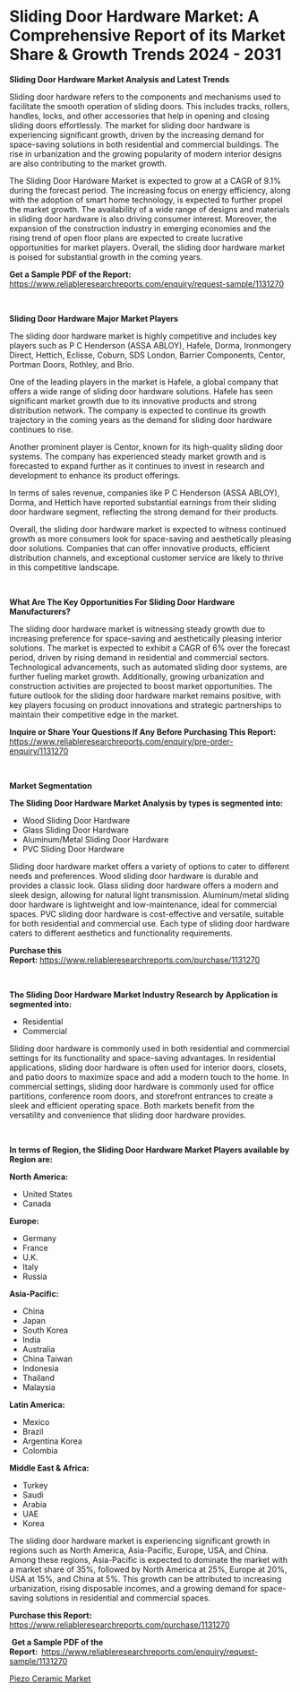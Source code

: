 <p><h1>Sliding Door Hardware Market: A Comprehensive Report of its Market Share & Growth Trends 2024 - 2031</h1></p><p><strong>Sliding Door Hardware Market Analysis and Latest Trends</strong></p>
<p><p>Sliding door hardware refers to the components and mechanisms used to facilitate the smooth operation of sliding doors. This includes tracks, rollers, handles, locks, and other accessories that help in opening and closing sliding doors effortlessly. The market for sliding door hardware is experiencing significant growth, driven by the increasing demand for space-saving solutions in both residential and commercial buildings. The rise in urbanization and the growing popularity of modern interior designs are also contributing to the market growth.</p><p>The Sliding Door Hardware Market is expected to grow at a CAGR of 9.1% during the forecast period. The increasing focus on energy efficiency, along with the adoption of smart home technology, is expected to further propel the market growth. The availability of a wide range of designs and materials in sliding door hardware is also driving consumer interest. Moreover, the expansion of the construction industry in emerging economies and the rising trend of open floor plans are expected to create lucrative opportunities for market players. Overall, the sliding door hardware market is poised for substantial growth in the coming years.</p></p>
<p><strong>Get a Sample PDF of the Report:&nbsp;</strong> <a href="https://www.reliableresearchreports.com/enquiry/request-sample/1131270">https://www.reliableresearchreports.com/enquiry/request-sample/1131270</a></p>
<p>&nbsp;</p>
<p><strong>Sliding Door Hardware Major Market Players</strong></p>
<p><p>The sliding door hardware market is highly competitive and includes key players such as P C Henderson (ASSA ABLOY), Hafele, Dorma, Ironmongery Direct, Hettich, Eclisse, Coburn, SDS London, Barrier Components, Centor, Portman Doors, Rothley, and Brio.</p><p>One of the leading players in the market is Hafele, a global company that offers a wide range of sliding door hardware solutions. Hafele has seen significant market growth due to its innovative products and strong distribution network. The company is expected to continue its growth trajectory in the coming years as the demand for sliding door hardware continues to rise.</p><p>Another prominent player is Centor, known for its high-quality sliding door systems. The company has experienced steady market growth and is forecasted to expand further as it continues to invest in research and development to enhance its product offerings.</p><p>In terms of sales revenue, companies like P C Henderson (ASSA ABLOY), Dorma, and Hettich have reported substantial earnings from their sliding door hardware segment, reflecting the strong demand for their products.</p><p>Overall, the sliding door hardware market is expected to witness continued growth as more consumers look for space-saving and aesthetically pleasing door solutions. Companies that can offer innovative products, efficient distribution channels, and exceptional customer service are likely to thrive in this competitive landscape.</p></p>
<p>&nbsp;</p>
<p><strong>What Are The Key Opportunities For Sliding Door Hardware Manufacturers?</strong></p>
<p><p>The sliding door hardware market is witnessing steady growth due to increasing preference for space-saving and aesthetically pleasing interior solutions. The market is expected to exhibit a CAGR of 6% over the forecast period, driven by rising demand in residential and commercial sectors. Technological advancements, such as automated sliding door systems, are further fueling market growth. Additionally, growing urbanization and construction activities are projected to boost market opportunities. The future outlook for the sliding door hardware market remains positive, with key players focusing on product innovations and strategic partnerships to maintain their competitive edge in the market.</p></p>
<p><strong>Inquire or Share Your Questions If Any Before Purchasing This Report:</strong> <a href="https://www.reliableresearchreports.com/enquiry/pre-order-enquiry/1131270">https://www.reliableresearchreports.com/enquiry/pre-order-enquiry/1131270</a></p>
<p>&nbsp;</p>
<p><strong>Market Segmentation</strong></p>
<p><strong>The Sliding Door Hardware Market Analysis by types is segmented into:</strong></p>
<p><ul><li>Wood Sliding Door Hardware</li><li>Glass Sliding Door Hardware</li><li>Aluminum/Metal Sliding Door Hardware</li><li>PVC Sliding Door Hardware</li></ul></p>
<p><p>Sliding door hardware market offers a variety of options to cater to different needs and preferences. Wood sliding door hardware is durable and provides a classic look. Glass sliding door hardware offers a modern and sleek design, allowing for natural light transmission. Aluminum/metal sliding door hardware is lightweight and low-maintenance, ideal for commercial spaces. PVC sliding door hardware is cost-effective and versatile, suitable for both residential and commercial use. Each type of sliding door hardware caters to different aesthetics and functionality requirements.</p></p>
<p><strong>Purchase this Report:&nbsp;</strong><a href="https://www.reliableresearchreports.com/purchase/1131270">https://www.reliableresearchreports.com/purchase/1131270</a></p>
<p>&nbsp;</p>
<p><strong>The Sliding Door Hardware Market Industry Research by Application is segmented into:</strong></p>
<p><ul><li>Residential</li><li>Commercial</li></ul></p>
<p><p>Sliding door hardware is commonly used in both residential and commercial settings for its functionality and space-saving advantages. In residential applications, sliding door hardware is often used for interior doors, closets, and patio doors to maximize space and add a modern touch to the home. In commercial settings, sliding door hardware is commonly used for office partitions, conference room doors, and storefront entrances to create a sleek and efficient operating space. Both markets benefit from the versatility and convenience that sliding door hardware provides.</p></p>
<p>&nbsp;</p>
<p><strong>In terms of Region, the Sliding Door Hardware Market Players available by Region are:</strong></p>
<p>
    <p> <strong> North America: </strong>
        <ul>
            <li>United States</li>
            <li>Canada</li>
        </ul>
        </p> 
    <p> <strong> Europe: </strong>
        <ul>
            <li>Germany</li>
            <li>France</li>
            <li>U.K.</li>
            <li>Italy</li>
            <li>Russia</li>
        </ul>
        </p> 
    <p> <strong> Asia-Pacific: </strong>
        <ul>
            <li>China</li>
            <li>Japan</li>
            <li>South Korea</li>
            <li>India</li>
            <li>Australia</li>
            <li>China Taiwan</li>
            <li>Indonesia</li>
            <li>Thailand</li>
            <li>Malaysia</li>
        </ul>
        </p> 
    <p> <strong> Latin America: </strong>
        <ul>
            <li>Mexico</li>
            <li>Brazil</li>
            <li>Argentina Korea</li>
            <li>Colombia</li>
        </ul>
        </p> 
    <p> <strong> Middle East & Africa: </strong>
        <ul>
            <li>Turkey</li>
            <li>Saudi</li>
            <li>Arabia</li>
            <li>UAE</li>
            <li>Korea</li>
        </ul>
    </p>
    </p>
<p><p>The sliding door hardware market is experiencing significant growth in regions such as North America, Asia-Pacific, Europe, USA, and China. Among these regions, Asia-Pacific is expected to dominate the market with a market share of 35%, followed by North America at 25%, Europe at 20%, USA at 15%, and China at 5%. This growth can be attributed to increasing urbanization, rising disposable incomes, and a growing demand for space-saving solutions in residential and commercial spaces.</p></p>
<p><strong>Purchase this Report: </strong><a href="https://www.reliableresearchreports.com/purchase/1131270">https://www.reliableresearchreports.com/purchase/1131270</a></p>
<p>&nbsp;<strong>Get a Sample PDF of the Report:&nbsp;&nbsp;</strong><a href="https://www.reliableresearchreports.com/enquiry/request-sample/1131270">https://www.reliableresearchreports.com/enquiry/request-sample/1131270</a></p>
<p><strong></strong></p>
<p><p><a href="https://github.com/RickHolmes3/Market-Research-Report-List-3/blob/main/piezo-ceramic-market.md">Piezo Ceramic Market</a></p></p>